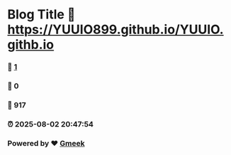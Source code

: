# Blog Title :link: https://YUUIO899.github.io/YUUIO.githb.io 
### :page_facing_up: [1](https://YUUIO899.github.io/YUUIO.githb.io/tag.html) 
### :speech_balloon: 0 
### :hibiscus: 917 
### :alarm_clock: 2025-08-02 20:47:54 
### Powered by :heart: [Gmeek](https://github.com/Meekdai/Gmeek)
